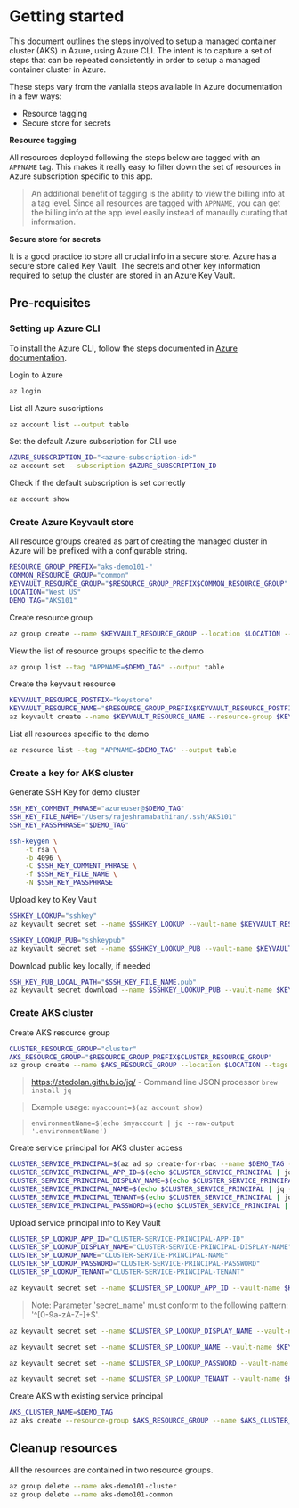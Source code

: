 # Getting started
This document outlines the steps involved to setup a managed container cluster (AKS) in Azure, using Azure CLI. The intent is to capture a set of steps that can be repeated consistently in order to setup a managed container cluster in Azure.

These steps vary from the vanialla steps available in Azure documentation in a few ways:
- Resource tagging
- Secure store for secrets

**Resource tagging**

All resources deployed following the steps below are tagged with an `APPNAME` tag. This makes it really easy to filter down the set of resources in Azure subscription specific to this app. 

> An additional benefit of tagging is the ability to view the billing info at a tag level. Since all resources are tagged with `APPNAME`, you can get the billing info at the app level easily instead of manaully curating that information.

**Secure store for secrets**

It is a good practice to store all crucial info in a secure store. Azure has a secure store called Key Vault. The secrets and other key information required to setup the cluster are stored in an Azure Key Vault.


## Pre-requisites

### Setting up Azure CLI
To install the Azure CLI, follow the steps documented in [Azure documentation][1].

Login to Azure
```bash
az login
```

List all Azure suscriptions
```bash
az account list --output table
```

Set the default Azure subscription for CLI use
```bash
AZURE_SUBSCRIPTION_ID="<azure-subscription-id>"
az account set --subscription $AZURE_SUBSCRIPTION_ID
```

Check if the default subscription is set correctly
```bash
az account show
```

### Create Azure Keyvault store

All resource groups created as part of creating the managed cluster in Azure will be prefixed with a configurable string.

```bash
RESOURCE_GROUP_PREFIX="aks-demo101-"
COMMON_RESOURCE_GROUP="common"
KEYVAULT_RESOURCE_GROUP="$RESOURCE_GROUP_PREFIX$COMMON_RESOURCE_GROUP"
LOCATION="West US"
DEMO_TAG="AKS101"
```

Create resource group
```bash
az group create --name $KEYVAULT_RESOURCE_GROUP --location $LOCATION --tags "AppName=$DEMO_TAG"
```

View the list of resource groups specific to the demo
```bash
az group list --tag "APPNAME=$DEMO_TAG" --output table
```

Create the keyvault resource
```bash
KEYVAULT_RESOURCE_POSTFIX="keystore"
KEYVAULT_RESOURCE_NAME="$RESOURCE_GROUP_PREFIX$KEYVAULT_RESOURCE_POSTFIX"
az keyvault create --name $KEYVAULT_RESOURCE_NAME --resource-group $KEYVAULT_RESOURCE_GROUP --location $LOCATION --tags "AppName=$DEMO_TAG"
```

List all resources specific to the demo
```bash
az resource list --tag "APPNAME=$DEMO_TAG" --output table   
```

### Create a key for AKS cluster

Generate SSH Key for demo cluster
```bash
SSH_KEY_COMMENT_PHRASE="azureuser@$DEMO_TAG"
SSH_KEY_FILE_NAME="/Users/rajeshramabathiran/.ssh/AKS101"
SSH_KEY_PASSPHRASE="$DEMO_TAG"

ssh-keygen \
    -t rsa \
    -b 4096 \
    -C $SSH_KEY_COMMENT_PHRASE \
    -f $SSH_KEY_FILE_NAME \
    -N $SSH_KEY_PASSPHRASE
```

Upload key to Key Vault
```bash
SSHKEY_LOOKUP="sshkey"
az keyvault secret set --name $SSHKEY_LOOKUP --vault-name $KEYVAULT_RESOURCE_NAME --file $SSH_KEY_FILE_NAME --tags "AppName=$DEMO_TAG"

SSHKEY_LOOKUP_PUB="sshkeypub"
az keyvault secret set --name $SSHKEY_LOOKUP_PUB --vault-name $KEYVAULT_RESOURCE_NAME --file "$SSH_KEY_FILE_NAME.pub" --tags "AppName=$DEMO_TAG"
```

Download public key locally, if needed
```bash
SSH_KEY_PUB_LOCAL_PATH="$SSH_KEY_FILE_NAME.pub"
az keyvault secret download --name $SSHKEY_LOOKUP_PUB --vault-name $KEYVAULT_RESOURCE_NAME --file $SSH_KEY_PUB_LOCAL_PATH
```

### Create AKS cluster

Create AKS resource group
```bash
CLUSTER_RESOURCE_GROUP="cluster"
AKS_RESOURCE_GROUP="$RESOURCE_GROUP_PREFIX$CLUSTER_RESOURCE_GROUP"
az group create --name $AKS_RESOURCE_GROUP --location $LOCATION --tags "AppName=$DEMO_TAG"
```

>    https://stedolan.github.io/jq/ - Command line JSON processor
>    `brew install jq`

>    Example usage: `myaccount=$(az account show)`

>    `environmentName=$(echo $myaccount | jq --raw-output '.environmentName')`

Create service principal for AKS cluster access
```bash
CLUSTER_SERVICE_PRINCIPAL=$(az ad sp create-for-rbac --name $DEMO_TAG --skip-assignment)
CLUSTER_SERVICE_PRINCIPAL_APP_ID=$(echo $CLUSTER_SERVICE_PRINCIPAL | jq --raw-output '.appId')
CLUSTER_SERVICE_PRINCIPAL_DISPLAY_NAME=$(echo $CLUSTER_SERVICE_PRINCIPAL | jq --raw-output '.displayName')
CLUSTER_SERVICE_PRINCIPAL_NAME=$(echo $CLUSTER_SERVICE_PRINCIPAL | jq --raw-output '.name')
CLUSTER_SERVICE_PRINCIPAL_TENANT=$(echo $CLUSTER_SERVICE_PRINCIPAL | jq --raw-output '.additionalProperties.appOwnerTenantId')
CLUSTER_SERVICE_PRINCIPAL_PASSWORD=$(echo $CLUSTER_SERVICE_PRINCIPAL | jq --raw-output '.password')
```

Upload service principal info to Key Vault
```bash
CLUSTER_SP_LOOKUP_APP_ID="CLUSTER-SERVICE-PRINCIPAL-APP-ID"
CLUSTER_SP_LOOKUP_DISPLAY_NAME="CLUSTER-SERVICE-PRINCIPAL-DISPLAY-NAME"
CLUSTER_SP_LOOKUP_NAME="CLUSTER-SERVICE-PRINCIPAL-NAME"
CLUSTER_SP_LOOKUP_PASSWORD="CLUSTER-SERVICE-PRINCIPAL-PASSWORD"
CLUSTER_SP_LOOKUP_TENANT="CLUSTER-SERVICE-PRINCIPAL-TENANT"
```

```bash
az keyvault secret set --name $CLUSTER_SP_LOOKUP_APP_ID --vault-name $KEYVAULT_RESOURCE_NAME --value $CLUSTER_SERVICE_PRINCIPAL_APP_ID --tags "AppName=$DEMO_TAG"
```
> Note: Parameter 'secret_name' must conform to the following pattern: '^[0-9a-zA-Z-]+$'.

```bash
az keyvault secret set --name $CLUSTER_SP_LOOKUP_DISPLAY_NAME --vault-name $KEYVAULT_RESOURCE_NAME --value $CLUSTER_SERVICE_PRINCIPAL_DISPLAY_NAME --tags "AppName=$DEMO_TAG"
```

```bash
az keyvault secret set --name $CLUSTER_SP_LOOKUP_NAME --vault-name $KEYVAULT_RESOURCE_NAME --value $CLUSTER_SERVICE_PRINCIPAL_NAME --tags "AppName=$DEMO_TAG"
```

```bash
az keyvault secret set --name $CLUSTER_SP_LOOKUP_PASSWORD --vault-name $KEYVAULT_RESOURCE_NAME --value $CLUSTER_SERVICE_PRINCIPAL_PASSWORD --tags "AppName=$DEMO_TAG"
```

```bash
az keyvault secret set --name $CLUSTER_SP_LOOKUP_TENANT --vault-name $KEYVAULT_RESOURCE_NAME --value $CLUSTER_SERVICE_PRINCIPAL_TENANT --tags "AppName=$DEMO_TAG"
```

Create AKS with existing service principal
```bash
AKS_CLUSTER_NAME=$DEMO_TAG
az aks create --resource-group $AKS_RESOURCE_GROUP --name $AKS_CLUSTER_NAME --service-principal $CLUSTER_SERVICE_PRINCIPAL_APP_ID --client-secret $CLUSTER_SP_LOOKUP_PASSWORD --ssh-key-value $SSH_KEY_PUB_LOCAL_PATH --tags "AppName=$DEMO_TAG"
```

## Cleanup resources

All the resources are contained in two resource groups.

```bash
az group delete --name aks-demo101-cluster
az group delete --name aks-demo101-common
```

<!--References -->
[1]: https://docs.microsoft.com/en-us/cli/azure/install-azure-cli?view=azure-cli-latest